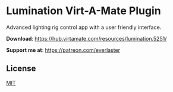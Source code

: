 # Lumination Virt-A-Mate Plugin

Advanced lighting rig control app with a user friendly interface.

**Download**: https://hub.virtamate.com/resources/lumination.5251/

**Support me at**: https://patreon.com/everlaster

## License

[MIT](LICENSE)
